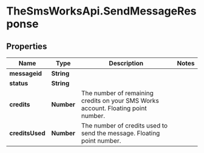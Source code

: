 # TheSmsWorksApi.SendMessageResponse

## Properties

Name | Type | Description | Notes
------------ | ------------- | ------------- | -------------
**messageid** | **String** |  | 
**status** | **String** |  | 
**credits** | **Number** | The number of remaining credits on your SMS Works account. Floating point number. | 
**creditsUsed** | **Number** | The number of credits used to send the message. Floating point number. | 


